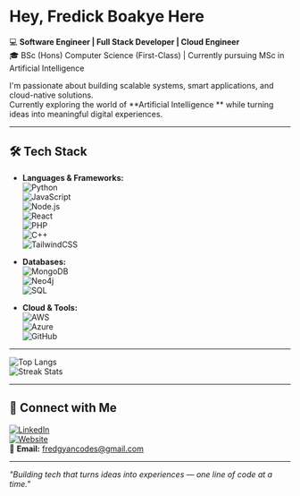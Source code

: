 # Hey, Fredick Boakye Here  

💻 **Software Engineer | Full Stack Developer | Cloud Engineer**  
🎓 BSc (Hons) Computer Science (First-Class) | Currently pursuing MSc in Artificial Intelligence  

I'm passionate about building scalable systems, smart applications, and cloud-native solutions.  
Currently exploring the world of **Artificial Intelligence ** while turning ideas into meaningful digital experiences.  
 

---

## 🛠️ Tech Stack  
- **Languages & Frameworks:**  
  ![Python](https://img.shields.io/badge/Python-3776AB?logo=python&logoColor=white)  
  ![JavaScript](https://img.shields.io/badge/JavaScript-F7DF1E?logo=javascript&logoColor=black)  
  ![Node.js](https://img.shields.io/badge/Node.js-339933?logo=node.js&logoColor=white)  
  ![React](https://img.shields.io/badge/React-61DAFB?logo=react&logoColor=black)  
  ![PHP](https://img.shields.io/badge/PHP-777BB4?logo=php&logoColor=white)  
  ![C++](https://img.shields.io/badge/C++-00599C?logo=c%2b%2b&logoColor=white)  
  ![TailwindCSS](https://img.shields.io/badge/Tailwind-38B2AC?logo=tailwind-css&logoColor=white)  

- **Databases:**  
  ![MongoDB](https://img.shields.io/badge/MongoDB-47A248?logo=mongodb&logoColor=white)  
  ![Neo4j](https://img.shields.io/badge/Neo4j-008CC1?logo=neo4j&logoColor=white)  
  ![SQL](https://img.shields.io/badge/SQL-336791?logo=postgresql&logoColor=white)  

- **Cloud & Tools:**  
  ![AWS](https://img.shields.io/badge/AWS-232F3E?logo=amazon-aws&logoColor=white)  
  ![Azure](https://img.shields.io/badge/Azure-0078D4?logo=microsoft-azure&logoColor=white)  
  ![GitHub](https://img.shields.io/badge/GitHub-181717?logo=github&logoColor=white)  

---

![Top Langs](https://github-readme-stats.vercel.app/api/top-langs/?username=fredcodess&layout=compact&theme=radical)  
![Streak Stats](https://github-readme-streak-stats.herokuapp.com/?user=fredcodess&theme=radical)  

---

## 🔗 Connect with Me  
[![LinkedIn](https://img.shields.io/badge/LinkedIn-0A66C2?logo=linkedin&logoColor=white)](https://www.linkedin.com/in/fredick-boakye/)  
[![Website](https://img.shields.io/badge/Website-000000?logo=About.me&logoColor=white)](https://fredcodes.click/)  
📧 **Email:** fredgyancodes@gmail.com 

---

 *"Building tech that turns ideas into experiences — one line of code at a time."* 

